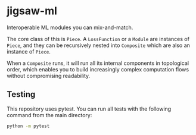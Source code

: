 # jigsaw-ml
Interoperable ML modules you can mix-and-match.

The core class of this is `Piece`.
A `LossFunction` or a `Module` are instances of `Piece`, and they can be recursively nested into `Composite` which are also an instance of `Piece`.

When a `Composite` runs, it will run all its internal components in topological order, which enables you to build increasingly complex computation flows without compromising readability.

## Testing
This repository uses pytest. You can run all tests with the following command from the main directory:
```bash
python -m pytest
```
